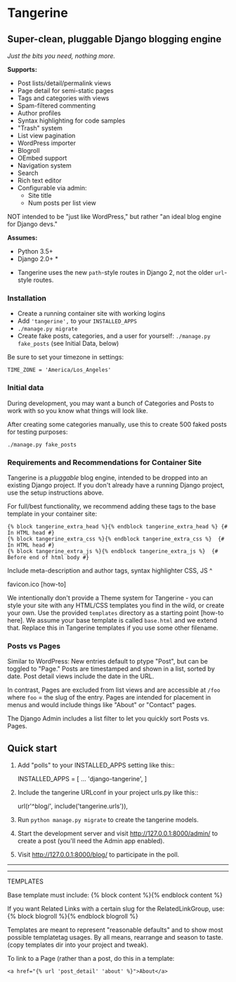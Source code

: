 # Tangerine

## Super-clean, pluggable Django blogging engine

*Just the bits you need, nothing more.*

**Supports:**

- Post lists/detail/permalink views
- Page detail for semi-static pages
- Tags and categories with views
- Spam-filtered commenting
- Author profiles
- Syntax highlighting for code samples
- "Trash" system
- List view pagination
- WordPress importer
- Blogroll
- OEmbed support
- Navigation system
- Search
- Rich text editor
- Configurable via admin:
    - Site title
    - Num posts per list view

NOT intended to be "just like WordPress," but rather "an ideal blog engine for Django devs."

**Assumes:**

- Python 3.5+
- Django 2.0+ *

* Tangerine uses the new `path`-style routes in Django 2, not the older `url`-style routes.

### Installation

- Create a running container site with working logins
- Add `'tangerine',` to your `INSTALLED_APPS`
- `./manage.py migrate`
- Create fake posts, categories, and a user for yourself: `./manage.py fake_posts` (see Initial Data, below)

Be sure to set your timezone in settings:

`TIME_ZONE = 'America/Los_Angeles'`

### Initial data

During development, you may want a bunch of Categories and Posts to work with so you know what things will look like.

After creating some categories manually, use this to create 500 faked posts for testing purposes:

`./manage.py fake_posts`


### Requirements and Recommendations for Container Site

Tangerine is a *pluggable* blog engine, intended to be dropped into an existing Django project. If you don't already have a running Django project, use the setup instructions above.

For full/best functionality, we recommend adding these tags to the base template in your container site:

```
{% block tangerine_extra_head %}{% endblock tangerine_extra_head %} {# In HTML head #}
{% block tangerine_extra_css %}{% endblock tangerine_extra_css %}  {# In HTML head #}
{% block tangerine_extra_js %}{% endblock tangerine_extra_js %}  {# Before end of html body #}
```

Include meta-description and author tags, syntax highlighter CSS, JS ^

favicon.ico [how-to]

We intentionally don't provide a Theme system for Tangerine - you can style your site with any HTML/CSS templates you find in the wild, or create your own. Use the provided `templates` directory as a starting point [how-to here]. We assume your base template is called `base.html` and we extend that. Replace this in Tangerine templates if you use some other filename.

### Posts vs Pages

Similar to WordPress: New entries default to ptype "Post", but can be toggled to "Page." Posts are timestamped and shown in a list, sorted by date. Post detail views include the date in the URL. 

In contrast, Pages are excluded from list views and are accessible at `/foo` where `foo` = the slug of the entry. Pages are intended for placement in menus and would include things like "About" or "Contact" pages.

The Django Admin includes a list filter to let you quickly sort Posts vs. Pages.

Quick start
-----------

1. Add "polls" to your INSTALLED_APPS setting like this::

    INSTALLED_APPS = [
        ...
        'django-tangerine',
    ]

2. Include the tangerine URLconf in your project urls.py like this::

    url(r'^blog/', include('tangerine.urls')),

3. Run `python manage.py migrate` to create the tangerine models.

4. Start the development server and visit http://127.0.0.1:8000/admin/
   to create a post (you'll need the Admin app enabled).

5. Visit http://127.0.0.1:8000/blog/ to participate in the poll.

---------


------

TEMPLATES

Base template must include:
{% block content %}{% endblock content %}

If you want Related Links with a certain slug for the RelatedLinkGroup, use:
{% block blogroll %}{% endblock blogroll %}

Templates are meant to represent "reasonable defaults" and to show most possible templatetag usages. By all means, rearrange and season to taste. (copy templates dir into your project and tweak).

To link to a Page (rather than a post, do this in a template:
    
    <a href="{% url 'post_detail' 'about' %}">About</a>

